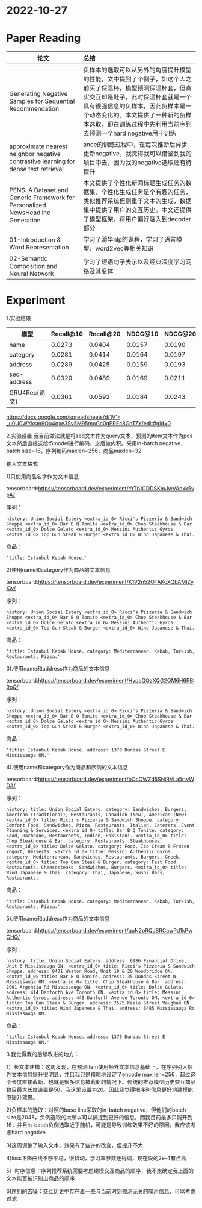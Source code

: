 # 2022-10-27

# Paper Reading
|论文|总结|
|--|:-----|
|Generating Negative Samples for Sequential Recommendation|负样本的选取可以从另外的角度提升模型的性能，文中提到了个例子，如这个人之前买了保温杯，模型预测保温杯套，但真实交互却是鞋子，此时保温杯套就是一个具有很强信息的负样本，因此负样本是一个动态变化的。本文提供了一种新的负样本选取，即在训练过程中先利用当前序列去预测一个hard negative用于训练|
|approximate nearest neighbor negative contrastive learning  for dense text retrieval|ance的训练过程中，在每次推断后异步更新negative，我觉得我可以借鉴到我的项目中去，因为我的negative选取还有待提升|
|PENS: A Dataset and Generic Framework for Personalized NewsHeadline Generation|本文提供了个性化新闻标题生成任务的数据集，个性化生成任务是个有趣的任务，类似推荐系统但侧重于文本的生成，数据集中提供了用户的交互历史。本文还提供了模型框架，将用户偏好融入到decoder部分|
|01-Introduction & Word Representation|学习了清华nlp的课程，学习了语言模型，word2vec等相关知识|
|02-Semantic Composition and Neural Network|学习了短语句子表示以及经典深度学习网络及其变体|

# Experiment

1.实验结果

|模型|Recall@10|Recall@20|NDCG@10|NDCG@20|
|-----|-----|-----|-----|----|
|name|0.0273|0.0404|0.0157|0.0190|
|category|0.0281|0.0414|0.0164|0.0197|
|address|0.0289|0.0425|0.0159|0.0193|
|seq-address|0.0320|0.0489|0.0169|0.0211|
|GRU4Rec(论文)|0.0361|0.0592|0.0184|0.0243|

<https://docs.google.com/spreadsheets/d/1V1-_u0U0WYksm9Ou4qxe3Sv5M95moGc0gPREc8GnT7Y/edit#gid=0>

2.实验设置
我目前做法就是将seq文本作为query文本，预测的item文本作为pos文本然后直接送给t5model进行编码，之后做内积。采用in-batch negative，batch size=16，序列编码maxlen=256，商品maxlen=32

输入文本格式

1)只使用商品名字作为文本信息

tensorboard:<https://tensorboard.dev/experiment/YrTb1GDDSKmJwVAoxk5vpA/>

序列：
```
history: Union Social Eatery <extra_id_0> Ricci's Pizzeria & Sandwich Shoppe <extra_id_0> Bar B Q Tonite <extra_id_0> Chop Steakhouse & Bar <extra_id_0> Dolce Gelato <extra_id_0> Messini Authentic Gyros <extra_id_0> Top Gun Steak & Burger <extra_id_0> Wind Japanese & Thai.
```
商品：
```
'title: Istanbul Kebab House.'
```
2)使用name和category作为商品的文本信息

tensorboard:<https://tensorboard.dev/experiment/K1V2n52OTAKcXQbAMIZyKw/>

序列：
```
history: Union Social Eatery <extra_id_0> Ricci's Pizzeria & Sandwich Shoppe <extra_id_0> Bar B Q Tonite <extra_id_0> Chop Steakhouse & Bar <extra_id_0> Dolce Gelato <extra_id_0> Messini Authentic Gyros <extra_id_0> Top Gun Steak & Burger <extra_id_0> Wind Japanese & Thai.
```
商品：
```
'title: Istanbul Kebab House. category: Mediterranean, Kebab, Turkish, Restaurants, Pizza.'
```
3).使用name和address作为商品的文本信息

tensorboard:<https://tensorboard.dev/experiment/HvpaQQzXQG2QM6H6RBl9oQ/>

序列：
```
history: Union Social Eatery <extra_id_0> Ricci's Pizzeria & Sandwich Shoppe <extra_id_0> Bar B Q Tonite <extra_id_0> Chop Steakhouse & Bar <extra_id_0> Dolce Gelato <extra_id_0> Messini Authentic Gyros <extra_id_0> Top Gun Steak & Burger <extra_id_0> Wind Japanese & Thai.
```
商品：
```
'title: Istanbul Kebab House. address: 1370 Dundas Street E Mississauga ON.'
```
4).使用name和category作为商品和序列的文本信息

tensorboard:<https://tensorboard.dev/experiment/bOcOWZd5SNiRVLa5rtvWDA/>

序列：
```
history: title: Union Social Eatery. category: Sandwiches, Burgers, American (Traditional), Restaurants, Canadian (New), American (New). <extra_id_0> title: Ricci's Pizzeria & Sandwich Shoppe. category: Comfort Food, Sandwiches, Pizza, Restaurants, Italian, Caterers, Event Planning & Services. <extra_id_0> title: Bar B Q Tonite. category: Food, Barbeque, Restaurants, Indian, Pakistani. <extra_id_0> title: Chop Steakhouse & Bar. category: Restaurants, Steakhouses. <extra_id_0> title: Dolce Gelato. category: Food, Ice Cream & Frozen Yogurt, Desserts. <extra_id_0> title: Messini Authentic Gyros. category: Mediterranean, Sandwiches, Restaurants, Burgers, Greek. <extra_id_0> title: Top Gun Steak & Burger. category: Fast Food, Restaurants, Cheesesteaks, Sandwiches, Burgers. <extra_id_0> title: Wind Japanese & Thai. category: Thai, Japanese, Sushi Bars, Restaurants.
```
商品：
```
'title: Istanbul Kebab House. category: Mediterranean, Kebab, Turkish, Restaurants, Pizza.'
```
5).使用name和address作为商品的文本信息

tensorboard:<https://tensorboard.dev/experiment/quN2oRQJSRCawPd1kPwGHQ/>

序列：
```
history: title: Union Social Eatery. address: 6986 Financial Drive, Unit 6 Mississauga ON. <extra_id_0> title: Ricci's Pizzeria & Sandwich Shoppe. address: 8401 Weston Road, Unit 19 & 20 Woodbridge ON. <extra_id_0> title: Bar B Q Tonite. address: 35 Dundas Street W Mississauga ON. <extra_id_0> title: Chop Steakhouse & Bar. address: 2001 Argentia Rd Mississauga ON. <extra_id_0> title: Dolce Gelato. address: 414 Danforth Ave Toronto ON. <extra_id_0> title: Messini Authentic Gyros. address: 445 Danforth Avenue Toronto ON. <extra_id_0> title: Top Gun Steak & Burger. address: 7575 Keele Street Vaughan ON. <extra_id_0> title: Wind Japanese & Thai. address: 6485 Mississauga Rd Mississauga ON.
```
商品：
```
'title: Istanbul Kebab House. address: 1370 Dundas Street E Mississauga ON.'
```

3.我觉得我的后续改进的地方：

1）长文本建模：这周发现，在预测item使用额外文本信息基础上，在序列引入额外文本信息提升很明显，并且我只是粗略地设定了encode max len=256，超过这个长度直接截断，也就是很多信息被截断的情况下。传统的推荐模型历史交互商品数目最大长度设置是50，我这里设置为20。因此我觉得把序列信息更好地建模能够提升效果。

2)负样本的选取：对照的base line采取的in-batch negative，但他们的batch size是2048，负例选取的大所以可以捕捉到更好的信息，而我目前最多只能开到16，并且in-batch负例选取近乎随机，可能是导致训练效果不好的原因。我应该考虑hard negative

3)这周调整了输入文本，效果有了些许的改变，但提升不大

4)loss下降曲线不够平稳，很抖动，学习率参数还得调，现在设的2e-4有点高

5）时序信息：序列推荐系统需要考虑建模交互商品的顺序，我不太确定我上面的文本能否被识别出商品的顺序

6)序列的去噪：交互历史中存在着一些与当前时刻预测无关的噪声信息，可以考虑过滤